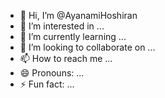 - 👋 Hi, I’m @AyanamiHoshiran
- 👀 I’m interested in ...
- 🌱 I’m currently learning ...
- 💞️ I’m looking to collaborate on ...
- 📫 How to reach me ...
- 😄 Pronouns: ...
- ⚡ Fun fact: ...

<!---
AyanamiHoshiran/AyanamiHoshiran is a ✨ special ✨ repository because its `README.md` (this file) appears on your GitHub profile.
You can click the Preview link to take a look at your changes.
--->
